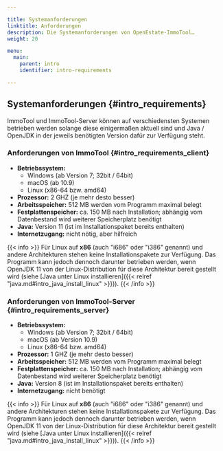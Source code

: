 ```yaml
---

title: Systemanforderungen
linktitle: Anforderungen
description: Die Systemanforderungen von OpenEstate-ImmoTool…
weight: 20

menu:
  main:
    parent: intro
    identifier: intro-requirements

---
```


## Systemanforderungen {#intro_requirements}

ImmoTool und ImmoTool-Server können auf verschiedensten Systemen betrieben werden solange diese einigermaßen aktuell sind und Java / OpenJDK in der jeweils benötigten Version dafür zur Verfügung steht.


### Anforderungen von ImmoTool {#intro_requirements_client}

-   **Betriebssystem:**
    -   Windows (ab Version 7; 32bit / 64bit)
    -   macOS (ab 10.9)
    -   Linux (x86-64 bzw. amd64)
-   **Prozessor:**
    2 GHZ (je mehr desto besser)
-   **Arbeitsspeicher:**
    512 MB werden vom Programm maximal belegt
-   **Festplattenspeicher:**
    ca. 150 MB nach Installation; abhängig vom Datenbestand wird weiterer Speicherplatz benötigt
-   **Java:**
    Version 11 (ist im Installationspaket bereits enthalten)
-   **Internetzugang:**
    nicht nötig, aber hilfreich

{{< info >}}
Für Linux auf **x86** (auch "i686" oder "i386" genannt) und andere Architekturen stehen keine Installationspakete zur Verfügung. Das Programm kann jedoch dennoch darunter betrieben werden, wenn OpenJDK 11 von der Linux-Distribution für diese Architektur bereit gestellt wird (siehe [Java unter Linux installieren]({{< relref "java.md#intro_java_install_linux" >}})).
{{< /info >}} 


### Anforderungen von ImmoTool-Server {#intro_requirements_server}

-   **Betriebssystem:**
    -   Windows (ab Version 7; 32bit / 64bit)
    -   macOS (ab Version 10.9)
    -   Linux (x86-64 bzw. amd64)
-   **Prozessor:**
    1 GHZ (je mehr desto besser)
-   **Arbeitsspeicher:**
    512 MB werden vom Programm maximal belegt
-   **Festplattenspeicher:**
    ca. 150 MB nach Installation; abhängig vom Datenbestand wird weiterer Speicherplatz benötigt
-   **Java:**
    Version 8 (ist im Installationspaket bereits enthalten)
-   **Internetzugang:**
    nicht benötigt

{{< info >}}
Für Linux auf **x86** (auch "i686" oder "i386" genannt) und andere Architekturen stehen keine Installationspakete zur Verfügung. Das Programm kann jedoch dennoch darunter betrieben werden, wenn OpenJDK 11 von der Linux-Distribution für diese Architektur bereit gestellt wird (siehe [Java unter Linux installieren]({{< relref "java.md#intro_java_install_linux" >}})).
{{< /info >}}
